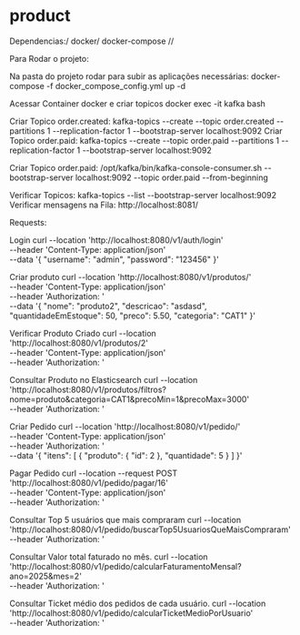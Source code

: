# product

Dependencias:/
 docker/
 docker-compose //
 
Para Rodar o projeto:

Na pasta do projeto rodar para subir as aplicações necessárias: docker-compose -f docker_compose_config.yml up -d

Acessar Container docker e criar topicos
   docker exec -it kafka bash

Criar Topico order.created: kafka-topics --create --topic order.created --partitions 1 --replication-factor 1 --bootstrap-server localhost:9092
Criar Topico order.paid: kafka-topics --create --topic order.paid --partitions 1 --replication-factor 1 --bootstrap-server localhost:9092

Criar Topico order.paid: /opt/kafka/bin/kafka-console-consumer.sh --bootstrap-server localhost:9092 --topic order.paid --from-beginning


Verificar Topicos: kafka-topics --list --bootstrap-server localhost:9092
Verificar mensagens na Fila: http://localhost:8081/


Requests:

Login
curl --location 'http://localhost:8080/v1/auth/login' \
--header 'Content-Type: application/json' \
--data '{
  "username": "admin",
  "password": "123456"
}'

Criar produto
curl --location 'http://localhost:8080/v1/produtos/' \
--header 'Content-Type: application/json' \
--header 'Authorization: <Bearer Token>' \
--data '{
  "nome": "produto2",
  "descricao": "asdasd",
  "quantidadeEmEstoque": 50,
  "preco": 5.50,
  "categoria": "CAT1"
}'

Verificar Produto Criado
curl --location 'http://localhost:8080/v1/produtos/2' \
--header 'Content-Type: application/json' \
--header 'Authorization: <Bearer Token>'

Consultar Produto no Elasticsearch
curl --location 'http://localhost:8080/v1/produtos/filtros?nome=produto&categoria=CAT1&precoMin=1&precoMax=3000' \
--header 'Authorization: <Bearer Token>'


Criar Pedido
curl --location 'http://localhost:8080/v1/pedido/' \
--header 'Content-Type: application/json' \
--header 'Authorization: <Bearer Token>' \
--data '{
    "itens": [
        {
            "produto": {
                "id": 2
            },
            "quantidade": 5
        }
    ]
}'

Pagar Pedido
curl --location --request POST 'http://localhost:8080/v1/pedido/pagar/16' \
--header 'Content-Type: application/json' \
--header 'Authorization: <Bearer Token>'

Consultar Top 5 usuários que mais compraram
curl --location 'http://localhost:8080/v1/pedido/buscarTop5UsuariosQueMaisCompraram' \
--header 'Authorization: <Bearer Token>'

Consultar Valor total faturado no mês.
curl --location 'http://localhost:8080/v1/pedido/calcularFaturamentoMensal?ano=2025&mes=2' \
--header 'Authorization: <Bearer Token>'

Consultar Ticket médio dos pedidos de cada usuário.
curl --location 'http://localhost:8080/v1/pedido/calcularTicketMedioPorUsuario' \
--header 'Authorization: <Bearer Token>'
